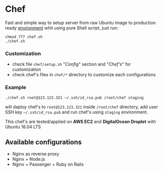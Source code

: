 # Chef

Fast and simple way to setup server from raw Ubuntu image to production ready
[environment](https://github.com/denwwer/chef/tree/master/chef) whit using pure Shell script, just run:

```
chmod 777 chef.sh
./chef.sh
```

### Customization
* check file `chef/setup.sh` "*Config*" section and "*Chef's*" for customization
* check chef's files in `chef/*` directory to customize each configurations

### Example

```
./chef.sh root@123.123.321 ~/.ssh/id_rsa.pub /root/chef staging
```
will daploy chef's to `root@123.123.321` inside `/root/chef` directory, add user SSH key `~/.ssh/id_rsa.pub` and run chef's using `staging` environment.

This chef's are tested/applied on **AWS EC2** and **DigitalOcean Droplet** with Ubuntu 16.04 LTS

## Available configurations
* Nginx as reverse proxy
* Nginx + Node.js
* Nginx + Passenger + Ruby on Rails
